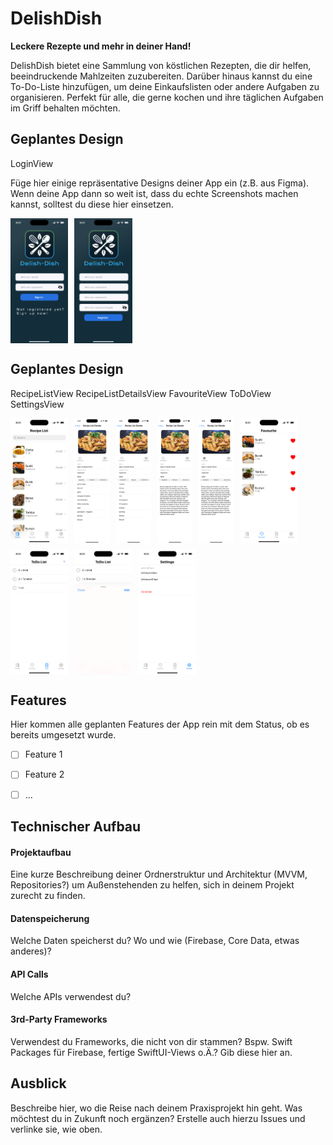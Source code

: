 # DelishDish

**Leckere Rezepte und mehr in deiner Hand!**

DelishDish bietet eine Sammlung von köstlichen Rezepten, die dir helfen, beeindruckende Mahlzeiten zuzubereiten. 
Darüber hinaus kannst du eine To-Do-Liste hinzufügen, um deine Einkaufslisten oder andere Aufgaben zu organisieren. 
Perfekt für alle, die gerne kochen und ihre täglichen Aufgaben im Griff behalten möchten.

## Geplantes Design
LoginView

Füge hier einige repräsentative Designs deiner App ein (z.B. aus Figma).
Wenn deine App dann so weit ist, dass du echte Screenshots machen kannst, solltest du diese hier einsetzen.
<div style="display: flex; flex-wrap: wrap; gap: 10px;">
  <img src="./img/DelishDish - LoginView - Anmelden_1.png" style="height: 200px; object-fit: cover;">
  <img src="./img/DelishDish - LoginView - Registieren_2.png" style="height: 200px; object-fit: cover;">
</div>
  
## Geplantes Design
RecipeListView
RecipeListDetailsView
FavouriteView
ToDoView
SettingsView

  
 <div style="display: flex; flex-wrap: wrap; gap: 10px;">
  <img src="./img/DelsihDish - RecipesListView_3.png" style="height: 200px; object-fit: cover;">
  <img src="./img/DelishDish - RecpeListDetailsView - Ingredient_4.png" style="height: 200px; object-fit: cover;">
  <img src="./img/DelishDish - RecpeListDetailsView - Measure_5.png" style="height: 200px; object-fit: cover;">
  <img src="./img/DelishDish - RecpeListDetailsView - Instructions_6.png" style="height: 200px; object-fit: cover;">
  <img src="./img/DelishDish - RecpeListDetailsView - Instructions mit Favorite_7.png" style="height: 200px; object-fit: cover;">
  <img src="./img/DelsihDish - FavouriteView_8.png" style="height: 200px; object-fit: cover;">
  <img src="./img/DelsihDish - ToDoView_9.png" style="height: 200px; object-fit: cover;">
  <img src="./img/DelsihDish - ToDoView - Sheet_10.png" style="height: 200px; object-fit: cover;">
  <img src="./img/DelsihDish - SettingsView_11.png" style="height: 200px; object-fit: cover;">
</div>


## Features
Hier kommen alle geplanten Features der App rein mit dem Status, ob es bereits umgesetzt wurde.

- [ ] Feature 1
- [ ] Feature 2
- [ ] ...


## Technischer Aufbau

#### Projektaufbau
Eine kurze Beschreibung deiner Ordnerstruktur und Architektur (MVVM, Repositories?) um Außenstehenden zu helfen, sich in deinem Projekt zurecht zu finden.

#### Datenspeicherung
Welche Daten speicherst du? Wo und wie (Firebase, Core Data, etwas anderes)?

#### API Calls
Welche APIs verwendest du?

#### 3rd-Party Frameworks
Verwendest du Frameworks, die nicht von dir stammen? Bspw. Swift Packages für Firebase, fertige SwiftUI-Views o.Ä.? Gib diese hier an.


## Ausblick
Beschreibe hier, wo die Reise nach deinem Praxisprojekt hin geht. Was möchtest du in Zukunft noch ergänzen? Erstelle auch hierzu Issues und verlinke sie, wie oben.
 
